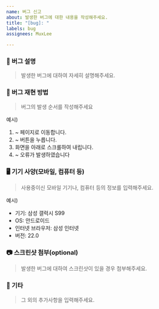 ```yaml
---
name: 버그 신고
about: 발생한 버그에 대한 내용을 작성해주세요.
title: "[bug]: "
labels: bug
assignees: MuxLee

---
```


### 🐛 버그 설명
> 발생한 버그에 대하여 자세히 설명해주세요.

### 💭 버그 재현 방법
> 버그의 발생 순서를 작성해주세요

예시)
1. ~ 페이지로 이동합니다.
2. ~ 버튼을 누릅니다.
3. 화면을 아래로 스크롤하여 내립니다.
4. ~ 오류가 발생하였습니다

### 🖥️ 기기 사양(모바일, 컴퓨터 등)
> 사용중이신 모바일 기기나, 컴퓨터 등의 정보를 입력해주세요.

예시)
- 기기: 삼성 갤럭시 S99
 - OS: 안드로이드
 - 인터넷 브라우저: 삼성 인터넷
 - 버전: 22.0

### 📷 스크린샷 첨부(optional)
> 발생한 버그에 대하여 스크린샷이 있을 경우 첨부해주세요.

### 🎸 기타
> 그 외의 추가사항을 입력해주세요.
